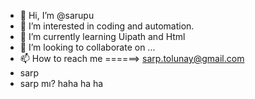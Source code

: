 - 👋 Hi, I’m @sarupu
- 👀 I’m interested in coding and automation.
- 🌱 I’m currently learning Uipath and Html
- 💞️ I’m looking to collaborate on ...
- 📫 How to reach me ======> sarp.tolunay@gmail.com
- sarp
- sarp mı? haha ha ha

<!---
sarupu/sarupu is a ✨ special ✨ repository because its `README.md` (this file) appears on your GitHub profile.
You can click the Preview link to take a look at your changes.
--->
